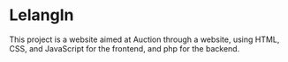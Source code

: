 
# LelangIn

This project is a website aimed at Auction through a website, using HTML, CSS, and JavaScript for the frontend, and php for the backend.
